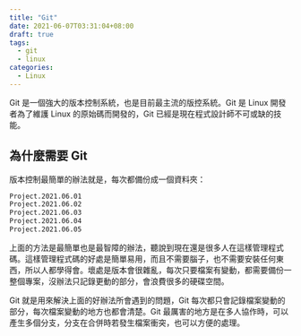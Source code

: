 ```yaml
---
title: "Git"
date: 2021-06-07T03:31:04+08:00
draft: true
tags:
  - git
  - linux
categories:
  - Linux
---
```


Git 是一個強大的版本控制系統，也是目前最主流的版控系統。Git 是 Linux 開發者為了維護 Linux 的原始碼而開發的，Git 已經是現在程式設計師不可或缺的技能。

<!--more-->

## 為什麼需要 Git

版本控制最簡單的辦法就是，每次都備份成一個資料夾：

```txt
Project.2021.06.01
Project.2021.06.02
Project.2021.06.03
Project.2021.06.04
Project.2021.06.05
```

上面的方法是最簡單也是最智障的辦法，聽說到現在還是很多人在這樣管理程式碼。這樣管理程式碼的好處是簡單易用，而且不需要腦子，也不需要安裝任何東西，所以人都學得會。壞處是版本會很雜亂，每次只要檔案有變動，都需要備份一整個專案，沒辦法只記錄更動的部分，會浪費很多的硬碟空間。

Git 就是用來解決上面的好辦法所會遇到的問題，Git 每次都只會記錄檔案變動的部分，每次檔案變動的地方也都會清楚。Git 最厲害的地方是在多人協作時，可以產生多個分支，分支在合併時若發生檔案衝突，也可以方便的處理。
